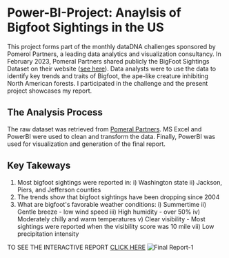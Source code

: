 # Power-BI-Project: Anaylsis of Bigfoot Sightings in the US

This project forms part of the monthly dataDNA challenges sponsored by Pomerol Partners, a leading data analytics and visualization consultancy. In February 2023, Pomeral Partners shared publicly the BigFoot Sightings Dataset on their website ([see here](https://pomerolpartners.com/dataset_challenge/february-2023/)). Data analysts were to use the data to identify key trends and traits of Bigfoot, the ape-like creature inhibiting North American forests. I participated in the challenge and the present project showcases my report.

## The Analysis Process

The raw dataset was retrieved from [Pomeral Partners](https://pomerolpartners.com/dataset_challenge/february-2023/). MS Excel and PowerBI were used to clean and transform the data. Finally, PowerBI was used for visualization and generation of the final report.

## Key Takeways
1. Most bigfoot sightings were reported in: 
i) Washington state
ii) Jackson, Piers, and Jefferson counties
2. The trends show that bigfoot sightings have been dropping since 2004
3. What are bigfoot's favorable weather conditions:
i) Summertime
ii) Gentle breeze - low wind speed
iii) High humidity - over 50%
iv) Moderately chilly and warm temperatures
v) Clear visibility - Most sightings were reported when the visibility score was 10 mile
vii) Low precipitation intensity
 
TO SEE THE INTERACTIVE REPORT [CLICK HERE](https://www.novypro.com/project/solanalyst)
![Final Report-1](https://user-images.githubusercontent.com/118732615/218993765-fc563df2-61f9-4ec8-879a-7dcccf9f32e5.png)




